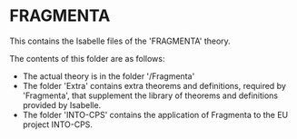 # FRAGMENTA
This contains the Isabelle files of the 'FRAGMENTA' theory.

The contents of this folder are as follows:
* The actual theory is in the folder '/Fragmenta'
* The folder 'Extra' contains extra theorems and definitions, required by 'Fragmenta', that supplement the library of theorems and definitions provided by Isabelle.
* The folder 'INTO-CPS' contains the application of Fragmenta to the EU project INTO-CPS.

